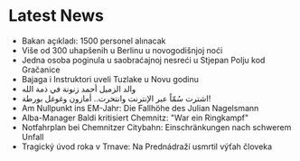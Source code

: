 # Latest News
-  Bakan açıkladı: 1500 personel alınacak
-  Više od 300 uhapšenih u Berlinu u novogodišnjoj noći
-  Jedna osoba poginula u saobraćajnoj nesreći u Stjepan Polju kod Gračanice
-  Bajaga i Instruktori uveli Tuzlake u Novu godinu
-  والد الزميل أحمد زنونة في ذمة الله
-  اشترت سُمّاً عبر الإنترنت وانتحرت.. أمازون وغوغل بورطة!
-  Am Nullpunkt ins EM-Jahr: Die Fallhöhe des Julian Nagelsmann
-  Alba-Manager Baldi kritisiert Chemnitz: "War ein Ringkampf"
-  Notfahrplan bei Chemnitzer Citybahn: Einschränkungen nach schwerem Unfall
-  Tragický úvod roka v Trnave: Na Prednádraží usmrtil výťah človeka
